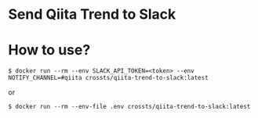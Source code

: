 # Send Qiita Trend to Slack

# How to use?
```
$ docker run --rm --env SLACK_API_TOKEN=<token> --env NOTIFY_CHANNEL=#qiita crossts/qiita-trend-to-slack:latest
```

or

```
$ docker run --rm --env-file .env crossts/qiita-trend-to-slack:latest
```
